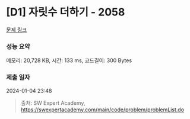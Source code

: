 # [D1] 자릿수 더하기 - 2058 

[문제 링크](https://swexpertacademy.com/main/code/problem/problemDetail.do?contestProbId=AV5QPRjqA10DFAUq) 

### 성능 요약

메모리: 20,728 KB, 시간: 133 ms, 코드길이: 300 Bytes

### 제출 일자

2024-01-04 23:48



> 출처: SW Expert Academy, https://swexpertacademy.com/main/code/problem/problemList.do
